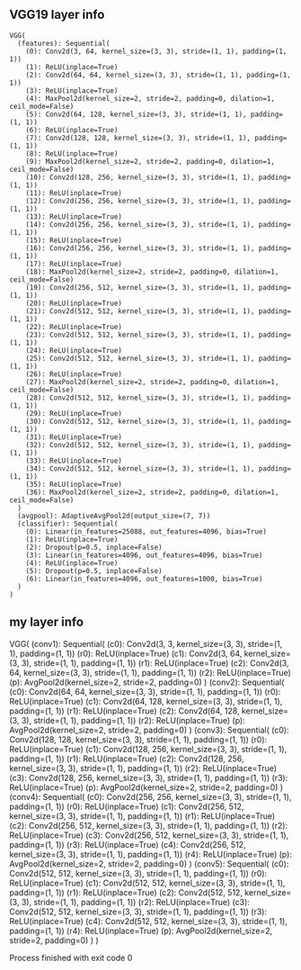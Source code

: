 
## VGG19 layer info

```
VGG(
  (features): Sequential(
    (0): Conv2d(3, 64, kernel_size=(3, 3), stride=(1, 1), padding=(1, 1))
    (1): ReLU(inplace=True)
    (2): Conv2d(64, 64, kernel_size=(3, 3), stride=(1, 1), padding=(1, 1))
    (3): ReLU(inplace=True)
    (4): MaxPool2d(kernel_size=2, stride=2, padding=0, dilation=1, ceil_mode=False)
    (5): Conv2d(64, 128, kernel_size=(3, 3), stride=(1, 1), padding=(1, 1))
    (6): ReLU(inplace=True)
    (7): Conv2d(128, 128, kernel_size=(3, 3), stride=(1, 1), padding=(1, 1))
    (8): ReLU(inplace=True)
    (9): MaxPool2d(kernel_size=2, stride=2, padding=0, dilation=1, ceil_mode=False)
    (10): Conv2d(128, 256, kernel_size=(3, 3), stride=(1, 1), padding=(1, 1))
    (11): ReLU(inplace=True)
    (12): Conv2d(256, 256, kernel_size=(3, 3), stride=(1, 1), padding=(1, 1))
    (13): ReLU(inplace=True)
    (14): Conv2d(256, 256, kernel_size=(3, 3), stride=(1, 1), padding=(1, 1))
    (15): ReLU(inplace=True)
    (16): Conv2d(256, 256, kernel_size=(3, 3), stride=(1, 1), padding=(1, 1))
    (17): ReLU(inplace=True)
    (18): MaxPool2d(kernel_size=2, stride=2, padding=0, dilation=1, ceil_mode=False)
    (19): Conv2d(256, 512, kernel_size=(3, 3), stride=(1, 1), padding=(1, 1))
    (20): ReLU(inplace=True)
    (21): Conv2d(512, 512, kernel_size=(3, 3), stride=(1, 1), padding=(1, 1))
    (22): ReLU(inplace=True)
    (23): Conv2d(512, 512, kernel_size=(3, 3), stride=(1, 1), padding=(1, 1))
    (24): ReLU(inplace=True)
    (25): Conv2d(512, 512, kernel_size=(3, 3), stride=(1, 1), padding=(1, 1))
    (26): ReLU(inplace=True)
    (27): MaxPool2d(kernel_size=2, stride=2, padding=0, dilation=1, ceil_mode=False)
    (28): Conv2d(512, 512, kernel_size=(3, 3), stride=(1, 1), padding=(1, 1))
    (29): ReLU(inplace=True)
    (30): Conv2d(512, 512, kernel_size=(3, 3), stride=(1, 1), padding=(1, 1))
    (31): ReLU(inplace=True)
    (32): Conv2d(512, 512, kernel_size=(3, 3), stride=(1, 1), padding=(1, 1))
    (33): ReLU(inplace=True)
    (34): Conv2d(512, 512, kernel_size=(3, 3), stride=(1, 1), padding=(1, 1))
    (35): ReLU(inplace=True)
    (36): MaxPool2d(kernel_size=2, stride=2, padding=0, dilation=1, ceil_mode=False)
  )
  (avgpool): AdaptiveAvgPool2d(output_size=(7, 7))
  (classifier): Sequential(
    (0): Linear(in_features=25088, out_features=4096, bias=True)
    (1): ReLU(inplace=True)
    (2): Dropout(p=0.5, inplace=False)
    (3): Linear(in_features=4096, out_features=4096, bias=True)
    (4): ReLU(inplace=True)
    (5): Dropout(p=0.5, inplace=False)
    (6): Linear(in_features=4096, out_features=1000, bias=True)
  )
)

```

## my layer info

VGG(
  (conv1): Sequential(
    (c0): Conv2d(3, 3, kernel_size=(3, 3), stride=(1, 1), padding=(1, 1))
    (r0): ReLU(inplace=True)
    (c1): Conv2d(3, 64, kernel_size=(3, 3), stride=(1, 1), padding=(1, 1))
    (r1): ReLU(inplace=True)
    (c2): Conv2d(3, 64, kernel_size=(3, 3), stride=(1, 1), padding=(1, 1))
    (r2): ReLU(inplace=True)
    (p): AvgPool2d(kernel_size=2, stride=2, padding=0)
  )
  (conv2): Sequential(
    (c0): Conv2d(64, 64, kernel_size=(3, 3), stride=(1, 1), padding=(1, 1))
    (r0): ReLU(inplace=True)
    (c1): Conv2d(64, 128, kernel_size=(3, 3), stride=(1, 1), padding=(1, 1))
    (r1): ReLU(inplace=True)
    (c2): Conv2d(64, 128, kernel_size=(3, 3), stride=(1, 1), padding=(1, 1))
    (r2): ReLU(inplace=True)
    (p): AvgPool2d(kernel_size=2, stride=2, padding=0)
  )
  (conv3): Sequential(
    (c0): Conv2d(128, 128, kernel_size=(3, 3), stride=(1, 1), padding=(1, 1))
    (r0): ReLU(inplace=True)
    (c1): Conv2d(128, 256, kernel_size=(3, 3), stride=(1, 1), padding=(1, 1))
    (r1): ReLU(inplace=True)
    (c2): Conv2d(128, 256, kernel_size=(3, 3), stride=(1, 1), padding=(1, 1))
    (r2): ReLU(inplace=True)
    (c3): Conv2d(128, 256, kernel_size=(3, 3), stride=(1, 1), padding=(1, 1))
    (r3): ReLU(inplace=True)
    (p): AvgPool2d(kernel_size=2, stride=2, padding=0)
  )
  (conv4): Sequential(
    (c0): Conv2d(256, 256, kernel_size=(3, 3), stride=(1, 1), padding=(1, 1))
    (r0): ReLU(inplace=True)
    (c1): Conv2d(256, 512, kernel_size=(3, 3), stride=(1, 1), padding=(1, 1))
    (r1): ReLU(inplace=True)
    (c2): Conv2d(256, 512, kernel_size=(3, 3), stride=(1, 1), padding=(1, 1))
    (r2): ReLU(inplace=True)
    (c3): Conv2d(256, 512, kernel_size=(3, 3), stride=(1, 1), padding=(1, 1))
    (r3): ReLU(inplace=True)
    (c4): Conv2d(256, 512, kernel_size=(3, 3), stride=(1, 1), padding=(1, 1))
    (r4): ReLU(inplace=True)
    (p): AvgPool2d(kernel_size=2, stride=2, padding=0)
  )
  (conv5): Sequential(
    (c0): Conv2d(512, 512, kernel_size=(3, 3), stride=(1, 1), padding=(1, 1))
    (r0): ReLU(inplace=True)
    (c1): Conv2d(512, 512, kernel_size=(3, 3), stride=(1, 1), padding=(1, 1))
    (r1): ReLU(inplace=True)
    (c2): Conv2d(512, 512, kernel_size=(3, 3), stride=(1, 1), padding=(1, 1))
    (r2): ReLU(inplace=True)
    (c3): Conv2d(512, 512, kernel_size=(3, 3), stride=(1, 1), padding=(1, 1))
    (r3): ReLU(inplace=True)
    (c4): Conv2d(512, 512, kernel_size=(3, 3), stride=(1, 1), padding=(1, 1))
    (r4): ReLU(inplace=True)
    (p): AvgPool2d(kernel_size=2, stride=2, padding=0)
  )
)

Process finished with exit code 0
